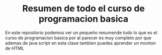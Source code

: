 <h1 align="center"> Resumen de todo el curso de programacion basica</h1>
En este repositorio podemos ver un pequeño resumende todo lo que es el curso de programacion basica por al parecer es muy completo por que ademas de java script en esta clase tambien puedes aprender un monton de HTML
